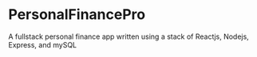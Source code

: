 # PersonalFinancePro
A fullstack personal finance app written using a stack of Reactjs, Nodejs, Express, and mySQL
